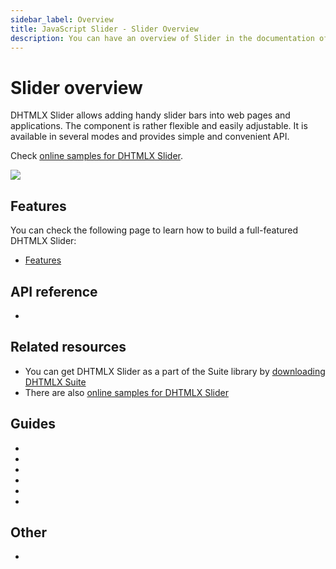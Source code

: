 ```yaml
---
sidebar_label: Overview
title: JavaScript Slider - Slider Overview 
description: You can have an overview of Slider in the documentation of the DHTMLX JavaScript UI library. Browse developer guides and API reference, try out code examples and live demos, and download a free 30-day evaluation version of DHTMLX Suite.
---
```


# Slider overview

DHTMLX Slider allows adding handy slider bars into web pages and applications. The component is rather flexible and easily adjustable. It is available in several modes and provides simple and convenient API.

Check [online samples for DHTMLX Slider](https://snippet.dhtmlx.com/jsfxnplp?tag=slider).

![](../assets/slider/slider_front.png)

## Features

You can check the following page to learn how to build a full-featured DHTMLX Slider:

- [Features](slider/features.md)

## API reference

- [](slider/api/api_overview.md)

## Related resources

- You can get DHTMLX Slider as a part of the Suite library by [downloading DHTMLX Suite](https://dhtmlx.com/docs/products/dhtmlxSuite/download.shtml)
- There are also [online samples for DHTMLX Slider](https://snippet.dhtmlx.com/jsfxnplp?tag=slider)  

## Guides

- [](initializing_slider.md)
- [](configuring_slider.md)
- [](range_slider.md)
- [](usage.md)
- [](customization.md)
- [](handling_events.md)

## Other

- [](../migration.md)
